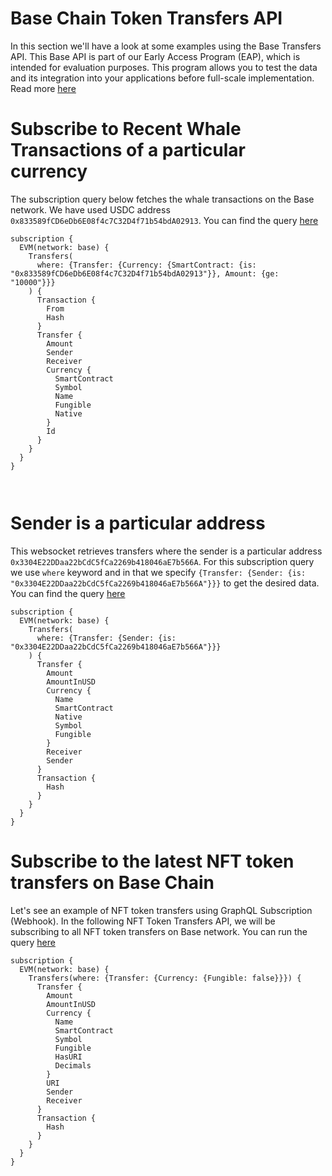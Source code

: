 # Base Chain Token Transfers API

<head>
<meta name="title" content="Base Transfers API"/>
<meta name="description" content="Get all historical & realtime transfers details for an address or a contract, capturing internal transfers, external transfers and token transfers."/>
<meta name="keywords" content="Base transfers api, Base transfers python api, Base transfers scan api, Base transfers api docs, transfers crypto api, transfers blockchain api, Base network api"/>
<meta name="robots" content="index, follow"/>
<meta http-equiv="Content-Type" content="text/html; charset=utf-8"/>
<meta name="language" content="English"/>

<!-- Open Graph / Facebook -->

<meta property="og:type" content="website" />
<meta
  property="og:title"
  content="Base Transfers API"
/>
<meta
  property="og:description"
  content="Get all historical & realtime transfers for an address or a contract, capturing internal transfers, external transfers and token transfers."
/>

<!-- Twitter -->

<meta property="twitter:card" content="summary_large_image" />
<meta property="twitter:title" content="Base Transfers API" />
<meta property="twitter:description" content="Get all historical & realtime transfers for an address or a contract, capturing internal transfers, external transfers and token transfers." />
</head>

In this section we'll have a look at some examples using the Base Transfers API.
This Base API is part of our Early Access Program (EAP), which is intended for evaluation purposes.
This program allows you to test the data and its integration into your applications before full-scale implementation. Read more [here](https://docs.bitquery.io/docs/graphql/dataset/EAP/)

# Subscribe to Recent Whale Transactions of a particular currency

The subscription query below fetches the whale transactions on the Base network. We have used USDC address `0x833589fCD6eDb6E08f4c7C32D4f71b54bdA02913`. You can find the query [here](https://ide.bitquery.io/Whale-transfers-of-USDC-on-base#)

```
subscription {
  EVM(network: base) {
    Transfers(
      where: {Transfer: {Currency: {SmartContract: {is: "0x833589fCD6eDb6E08f4c7C32D4f71b54bdA02913"}}, Amount: {ge: "10000"}}}
    ) {
      Transaction {
        From
        Hash
      }
      Transfer {
        Amount
        Sender
        Receiver
        Currency {
          SmartContract
          Symbol
          Name
          Fungible
          Native
        }
        Id
      }
    }
  }
}



```

# Sender is a particular address

This websocket retrieves transfers where the sender is a particular address `0x3304E22DDaa22bCdC5fCa2269b418046aE7b566A`. For this subscription query we use `where` keyword and in that we specify `{Transfer: {Sender: {is: "0x3304E22DDaa22bCdC5fCa2269b418046aE7b566A"}}}` to get the desired data. You can find the query [here](https://ide.bitquery.io/Sender-is-a-particular-address_3#)

```
subscription {
  EVM(network: base) {
    Transfers(
      where: {Transfer: {Sender: {is: "0x3304E22DDaa22bCdC5fCa2269b418046aE7b566A"}}}
    ) {
      Transfer {
        Amount
        AmountInUSD
        Currency {
          Name
          SmartContract
          Native
          Symbol
          Fungible
        }
        Receiver
        Sender
      }
      Transaction {
        Hash
      }
    }
  }
}

```

# Subscribe to the latest NFT token transfers on Base Chain

Let's see an example of NFT token transfers using GraphQL Subscription (Webhook). In the following NFT Token Transfers API, we will be subscribing to all NFT token transfers on Base network. You can run the query [here](https://ide.bitquery.io/NFT-Token-Transfers-API_4#)

```
subscription {
  EVM(network: base) {
    Transfers(where: {Transfer: {Currency: {Fungible: false}}}) {
      Transfer {
        Amount
        AmountInUSD
        Currency {
          Name
          SmartContract
          Symbol
          Fungible
          HasURI
          Decimals
        }
        URI
        Sender
        Receiver
      }
      Transaction {
        Hash
      }
    }
  }
}


```
